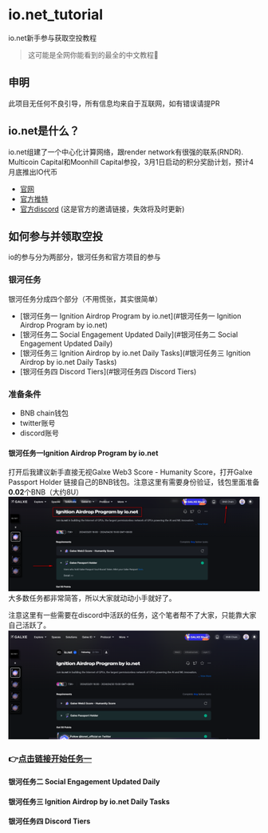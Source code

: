 # io.net_tutorial
io.net新手参与获取空投教程
> 这可能是全网你能看到的最全的中文教程🤟

## 申明
此项目无任何不良引导，所有信息均来自于互联网，如有错误请提PR


## io.net是什么？
io.net组建了一个中心化计算网络，跟render network有很强的联系(RNDR).
Multicoin Capital和Moonhill Capital参投，3月1日启动的积分奖励计划，预计4月底推出IO代币

- [官网](https://io.net/)
- [官方推特](https://twitter.com/ionet_official)
- [官方discord](https://discord.com/invite/X8wgHmURKK) (这是官方的邀请链接，失效将及时更新)

## 如何参与并领取空投
io的参与分为两部分，银河任务和官方项目的参与

### 银河任务
银河任务分成四个部分（不用慌张，其实很简单）
- [银河任务一 Ignition Airdrop Program by io.net](#银河任务一 Ignition Airdrop Program by io.net)
- [银河任务二 Social Engagement Updated Daily](#银河任务二 Social Engagement Updated Daily)
- [银河任务三 Ignition Airdrop by io.net Daily Tasks](#银河任务三 Ignition Airdrop by io.net Daily Tasks)
- [银河任务四 Discord Tiers](#银河任务四 Discord Tiers)

### 准备条件
- BNB chain钱包
- twitter账号
- discord账号

#### 银河任务一Ignition Airdrop Program by io.net
打开后我建议新手直接无视Galxe Web3 Score - Humanity Score，打开Galxe Passport Holder
链接自己的BNB钱包。注意这里有需要身份验证，钱包里面准备**0.02**个BNB（大约8U）
![](./pics/galaxy_task1_0.png)
大多数任务都非常简答，所以大家就动动小手就好了。


注意这里有一些需要在discord中活跃的任务，这个笔者帮不了大家，只能靠大家自己活跃了。
![](./pics/galaxy_task1_1.png)


### 👉[点击链接开始任务一](https://galxe.com/8xehTTQLX6wAAFMgKa7UiH/campaign/GCQiot4SR2?referral_code=GRFr2JSkbCmvW3p_ptQGK-R3ftE4TeDlIQ8GYUQ8Xr1TwqM)

#### 银河任务二 Social Engagement Updated Daily

#### 银河任务三 Ignition Airdrop by io.net Daily Tasks

#### 银河任务四 Discord Tiers